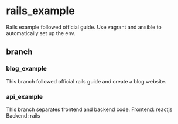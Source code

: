 # rails_example
Rails example followed official guide. Use vagrant and ansible to automatically set up the env.

## branch
### blog_example
This branch followed official rails guide and create a blog website.

### api_example
This branch separates frontend and backend code.
Frontend: reactjs
Backend: rails